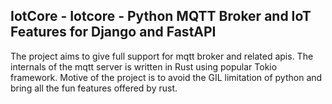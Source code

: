 ## IotCore - Iotcore - Python MQTT Broker and IoT Features for Django and FastAPI

The project aims to give full support for mqtt broker and related apis. The internals of the mqtt server is written in
Rust using popular Tokio framework. Motive of the project is to avoid the GIL limitation of python and bring all the fun features offered by rust.
